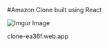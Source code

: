 #Amazon Clone built using React 

![Imgur Image](https://imgur.com/07rhtyc.png)

clone-ea36f.web.app
